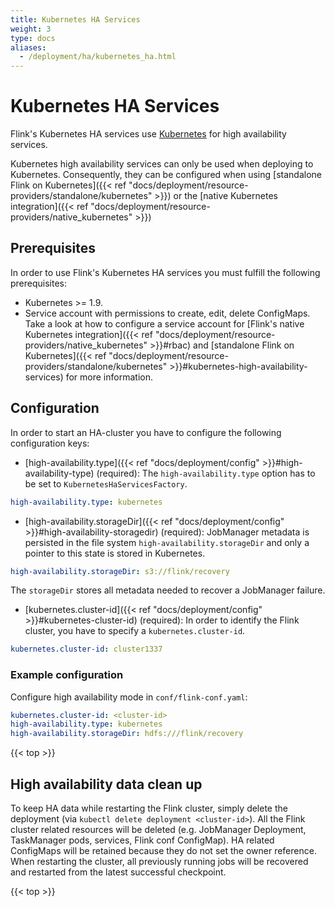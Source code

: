 ```yaml
---
title: Kubernetes HA Services
weight: 3
type: docs
aliases:
  - /deployment/ha/kubernetes_ha.html
---
```

<!--
Licensed to the Apache Software Foundation (ASF) under one
or more contributor license agreements.  See the NOTICE file
distributed with this work for additional information
regarding copyright ownership.  The ASF licenses this file
to you under the Apache License, Version 2.0 (the
"License"); you may not use this file except in compliance
with the License.  You may obtain a copy of the License at

  http://www.apache.org/licenses/LICENSE-2.0

Unless required by applicable law or agreed to in writing,
software distributed under the License is distributed on an
"AS IS" BASIS, WITHOUT WARRANTIES OR CONDITIONS OF ANY
KIND, either express or implied.  See the License for the
specific language governing permissions and limitations
under the License.
-->

# Kubernetes HA Services

Flink's Kubernetes HA services use [Kubernetes](https://kubernetes.io/) for high availability services.

Kubernetes high availability services can only be used when deploying to Kubernetes.
Consequently, they can be configured when using [standalone Flink on Kubernetes]({{< ref "docs/deployment/resource-providers/standalone/kubernetes" >}}) or the [native Kubernetes integration]({{< ref "docs/deployment/resource-providers/native_kubernetes" >}})

## Prerequisites

In order to use Flink's Kubernetes HA services you must fulfill the following prerequisites:

- Kubernetes >= 1.9.
- Service account with permissions to create, edit, delete ConfigMaps. 
  Take a look at how to configure a service account for [Flink's native Kubernetes integration]({{< ref "docs/deployment/resource-providers/native_kubernetes" >}}#rbac) and [standalone Flink on Kubernetes]({{< ref "docs/deployment/resource-providers/standalone/kubernetes" >}}#kubernetes-high-availability-services) for more information. 


## Configuration

In order to start an HA-cluster you have to configure the following configuration keys:

- [high-availability.type]({{< ref "docs/deployment/config" >}}#high-availability-type) (required): 
The `high-availability.type` option has to be set to `KubernetesHaServicesFactory`.

```yaml
high-availability.type: kubernetes
```

- [high-availability.storageDir]({{< ref "docs/deployment/config" >}}#high-availability-storagedir) (required): 
JobManager metadata is persisted in the file system `high-availability.storageDir` and only a pointer to this state is stored in Kubernetes.

```yaml
high-availability.storageDir: s3://flink/recovery
```

The `storageDir` stores all metadata needed to recover a JobManager failure.
  
- [kubernetes.cluster-id]({{< ref "docs/deployment/config" >}}#kubernetes-cluster-id) (required):
In order to identify the Flink cluster, you have to specify a `kubernetes.cluster-id`.

```yaml
kubernetes.cluster-id: cluster1337
```

### Example configuration

Configure high availability mode in `conf/flink-conf.yaml`:

```yaml
kubernetes.cluster-id: <cluster-id>
high-availability.type: kubernetes
high-availability.storageDir: hdfs:///flink/recovery
```

{{< top >}}

## High availability data clean up

To keep HA data while restarting the Flink cluster, simply delete the deployment (via `kubectl delete deployment <cluster-id>`). 
All the Flink cluster related resources will be deleted (e.g. JobManager Deployment, TaskManager pods, services, Flink conf ConfigMap). 
HA related ConfigMaps will be retained because they do not set the owner reference. 
When restarting the cluster, all previously running jobs will be recovered and restarted from the latest successful checkpoint.

{{< top >}} 
